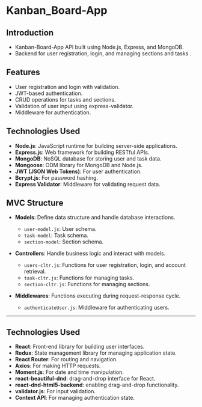 ﻿# Kanban_Board-App

## Introduction
- Kanban-Board-App API built using Node.js, Express, and MongoDB.
- Backend for  user registration, login, and managing sections and tasks .

## Features
- User registration and login with validation.
- JWT-based authentication.
- CRUD operations for tasks and sections.
- Validation of user input using express-validator.
- Middleware for authentication.

## Technologies Used
- **Node.js**: JavaScript runtime for building server-side applications.
- **Express.js**: Web framework for building RESTful APIs.
- **MongoDB**: NoSQL database for storing user and task data.
- **Mongoose**: ODM library for MongoDB and Node.js.
- **JWT (JSON Web Tokens)**: For user authentication.
- **Bcrypt.js**: For password hashing.
- **Express Validator**: Middleware for validating request data.

## MVC Structure
- **Models**: Define data structure and handle database interactions.
    - `user-model.js`: User schema.
    - `task-model`: Task schema.
    - `section-model`: Section schema.
  
- **Controllers**: Handle business logic and interact with models.
    - `users-cltr.js`: Functions for user registration, login, and account retrieval.
    - `task-cltr.js`: Functions for managing tasks.
    - `section-cltr.js`: Functions for managing sections.
  
- **Middlewares**: Functions executing during request-response cycle.
    - `authenticateUser.js`: Middleware for authenticating users.
    

---



## Technologies Used
- **React**: Front-end library for building user interfaces.
- **Redux**: State management library for managing application state.
- **React Router**: For routing and navigation.
- **Axios**: For making HTTP requests.
- **Moment.js**: For date and time manipulation.
- **react-beautiful-dnd**:  drag-and-drop interface for React.
- **react-dnd-html5-backend**:  enabling drag-and-drop functionality.
- **validator.js**: For input validation.
- **Context API**: For managing authentication state.



